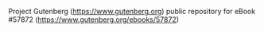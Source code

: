 Project Gutenberg (https://www.gutenberg.org) public repository for
eBook #57872 (https://www.gutenberg.org/ebooks/57872)
